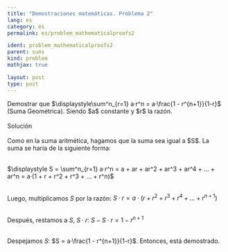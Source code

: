 ```yaml
---
title: "Demostraciones matemáticas. Problema 2"
lang: es
category: es
permalink: es/problem_mathematicalproofs2

ident: problem_mathematicalproofs2
parent: sums
kind: problem
mathjax: true

layout: post
type: post
---
```


<div>
Demostrar que $\displaystyle\sum^n_{r=1} a·r^n = a·\frac{1 - r^{n+1}}{1-r}$ (Suma Geométrica). Siendo $a$ constante y $r$ la razón. <br><br>

<div class="bcblue boxdissap">
Solución
</div><br>

<div class="dissap">
Como en la suma aritmética, hagamos que la suma sea igual a $S$. La suma se haría de la siguiente forma:<br><br>

$\displaystyle S = \sum^n_{r=1} a·r^n = a + ar + ar^2 + ar^3 + ar^4 + ... + ar^n = a·(1 + r + r^2 + r^3 + ... + r^n)$<br><br> 

Luego, multiplicamos $S$ por la razón: $S·r = a·(r + r^2 + r^3 + r^4 + ... + r^{n+1})$<br><br>

Después, restamos a $S$, $S·r$: $S - S·r = 1 - r^{n+1}$<br><br>

Despejamos $S$: $S = a·\frac{1 - r^{n+1}}{1-r}$. Entonces, está demostrado.

</div>
